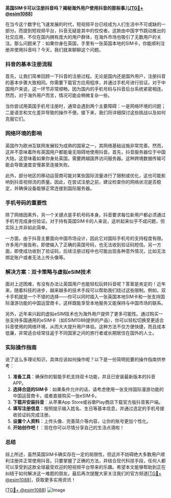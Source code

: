 **英国SIM卡可以注册抖音吗？揭秘海外用户使用抖音的那些事儿[[TG💪+ @esim1088](https://t.me/s/esim1088)]**

在当今这个数字化飞速发展的时代，短视频平台已经成为人们生活中不可或缺的一部分。而提到短视频平台，抖音无疑是其中的佼佼者。这款由中国字节跳动推出的社交应用，不仅在国内拥有庞大的用户群体，在海外市场也吸引了无数用户的关注。那么问题来了：如果你身在英国，手里有一张英国本地的SIM卡，你能顺利注册并使用抖音吗？今天，我们就来聊聊这个问题。

### 抖音的基本注册流程

首先，让我们简单回顾一下抖音的注册过程。无论是国内还是国外用户，注册抖音的基本步骤大致相同。你需要下载官方应用程序，并通过手机号进行验证。对于中国用户来说，这一环节非常顺畅，因为国内的手机号码与抖音后台系统紧密相连。然而，对于海外用户而言，情况可能会稍微复杂一些。

当你尝试用英国手机号注册时，通常会遇到两个主要障碍：一是网络环境的问题；二是语言和文化差异导致的操作不便。接下来，我们将详细探讨这些挑战以及如何克服它们。

### 网络环境的影响

英国作为欧洲互联网发展较为成熟的国家之一，其网络基础设施非常完善。然而，这并不意味着所有英国用户都能毫无阻碍地使用抖音。首先，抖音服务器位于中国大陆，这意味着如果你身处英国，需要跨越国界访问服务器。这种跨境数据传输可能会导致速度变慢甚至连接失败。

此外，部分地区的移动运营商可能对某些国际流量进行了限制或优化，这也可能影响到抖音视频流的质量。因此，在尝试注册之前，建议检查你的网络状况是否稳定，并确保设备能够正常连接到国际服务器。

### 手机号码的重要性

除了网络因素外，另一个关键点是手机号码本身。抖音要求每位新用户都必须通过手机号完成身份验证。对于持有英国SIM卡的人来说，这听起来似乎不成问题，但实际上并非如此简单。

一方面，由于抖音主要面向中国市场设计，因此它对国际手机号的支持程度有限。许多用户报告称，即使输入了正确的英国号码，也无法收到验证码短信。另一方面，即使成功收到了验证码，后续注册过程中也可能出现各种意外情况，比如无法绑定账户或者无法上传头像等。

### 解决方案：双卡策略与虚拟eSIM技术

面对上述困难，有没有办法让英国用户也能轻松玩转抖音呢？答案是肯定的！近年来，随着科技的进步，越来越多的技术手段可以帮助我们绕过这些限制。例如，双卡手机就是一个不错的选择——你可以同时插入一张英国本地SIM卡和一张支持国际漫游功能的中国运营商卡，这样既能享受本地服务又能保持与中国市场的联系。

另外，近年来兴起的虚拟eSIM技术也为海外用户提供了更多可能性。通过购买一张支持多国通用的eSIM卡（如ESIM1088提供的产品），你可以轻松切换至更适合抖音使用的网络环境，从而大大提升用户体验。这种方法不仅方便快捷，而且成本低廉，非常适合经常往返于不同国家之间的旅行者或长期居住在国外的人士。

### 实际操作指南

说了这么多理论知识，具体应该如何操作呢？以下是一份简明扼要的操作指南供参考：

1. **准备工具**：确保你的智能手机支持双卡功能，并且已安装最新版本的抖音APP。
2. **选择合适的SIM卡**：如果条件允许的话，请考虑使用一张支持国际漫游功能的中国运营商卡，或者直接购买一张eSIM卡。
3. **下载并安装抖音**：从苹果App Store或谷歌Play商店下载官方版抖音客户端。
4. **填写注册信息**：按照提示输入姓名、生日等基本信息，并通过选定的手机号接收验证码完成注册。
5. **设置个人资料**：上传头像、完善简介等内容，让你的账号更加个性化。
6. **开始创作吧！**：现在你可以尽情分享自己的生活点滴啦！

### 总结

综上所述，虽然英国SIM卡确实存在一定的局限性，但这并不妨碍绝大多数用户顺利注册并正常使用抖音。只要掌握了正确的方法，并结合现代科技手段，任何人都可以享受到这款全球最受欢迎的短视频平台带来的乐趣。希望本文能够帮助到正在纠结于如何解决这一难题的朋友。最后再次提醒大家关注我们的官方频道[[TG💪+ @esim1088](https://t.me/s/esim1088)]，获取更多实用资讯！

[[TG💪+ @esim1088](https://t.me/s/esim1088)] ![Image](https://i.postimg.cc/4NQfJmqS/Snipaste-2025-05-13-00-14-12.png)